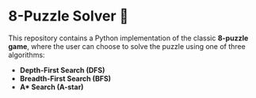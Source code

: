 # 8-Puzzle Solver 🧩

This repository contains a Python implementation of the classic **8-puzzle game**, where the user can choose to solve the puzzle using one of three algorithms:

- **Depth-First Search (DFS)**
- **Breadth-First Search (BFS)**
- **A\* Search (A-star)**
